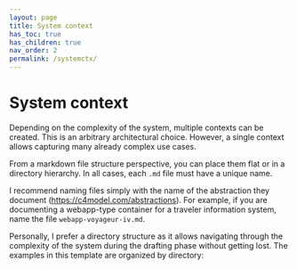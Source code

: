 ```yaml
---
layout: page
title: System context
has_toc: true
has_children: true
nav_order: 2
permalink: /systemctx/
---
```


# System context

Depending on the complexity of the system, multiple contexts can be created. This is an arbitrary architectural choice. However, a single context allows capturing many already complex use cases.

From a markdown file structure perspective, you can place them flat or in a directory hierarchy. In all cases, each `.md` file must have a unique name.

I recommend naming files simply with the name of the abstraction they document (<https://c4model.com/abstractions>). For example, if you are documenting a webapp-type container for a traveler information system, name the file `webapp-voyageur-iv.md`.

Personally, I prefer a directory structure as it allows navigating through the complexity of the system during the drafting phase without getting lost.
The examples in this template are organized by directory:
